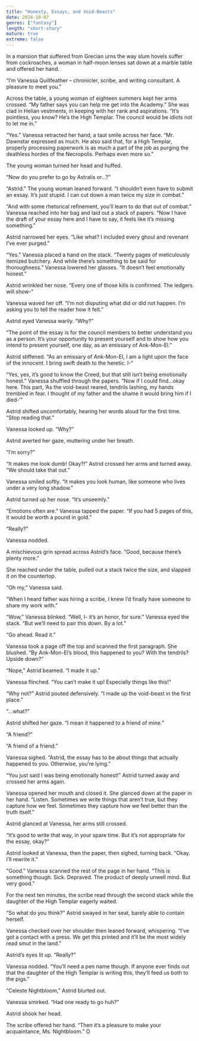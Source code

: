 ```yaml
---
title: "Honesty, Essays, and Void-Beasts"
date: 2024-10-07
genres: ["fantasy"]
length: "short-story"
mature: true
extreme: false
---
```

In a mansion that suffered from Grecian urns the way slum hovels suffer from cockroaches, a woman in half-moon lenses sat down at a marble table and offered her hand. 

“I’m Vanessa Quillfeather – chronicler, scribe, and writing consultant. A pleasure to meet you."

Across the table, a young woman of eighteen summers kept her arms crossed. “My father says you can help me get into the Academy.” She was clad in Helian vestments, in keeping with her rank and aspirations. “It’s pointless, you know? He’s the High Templar. The council would be idiots not to let me in.”

“Yes.” Vanessa retracted her hand, a taut smile across her face. “Mr. Dawnstar expressed as much. He also said that, for a High Templar, properly processing paperwork is as much a part of the job as purging the deathless hordes of the Necropolis. Perhaps even more so.”

The young woman turned her head and huffed.

“Now do you prefer to go by Astralis or…?”

“Astrid.” The young woman leaned forward. “I shouldn’t even have to submit an essay. It’s just stupid. I can cut down a man twice my size in combat.”

“And with some rhetorical refinement, you’ll learn to do that out of combat.” Vanessa reached into her bag and laid out a stack of papers. “Now I have the draft of your essay here and I have to say, it feels like it’s missing something.”

Astrid narrowed her eyes. “Like what? I included every ghoul and revenant I’ve ever purged.”

“Yes.” Vanessa placed a hand on the stack. “Twenty pages of meticulously itemized butchery. And while there’s something to be said for thoroughness.” Vanessa lowered her glasses. “It doesn’t feel emotionally honest.”

Astrid wrinkled her nose. “Every one of those kills is confirmed. The ledgers will show-“

Vanessa waved her off. “I’m not disputing what did or did not happen. I’m asking you to tell the reader how it felt.”

Astrid eyed Vanessa warily. “Why?”

“The point of the essay is for the council members to better understand you as a person. It’s your opportunity to present yourself and to show how you intend to present yourself, one day, as an emissary of Ank-Mon-El.”

Astrid stiffened. “As an emissary of Ank-Mon-El, I am a light upon the face of the innocent. I bring swift death to the heretic. I-“

“Yes, yes, it’s good to know the Creed, but that still isn’t being emotionally honest.” Vanessa shuffled through the papers. “Now if I could find…okay here. This part, ‘As the void-beast reared, tendrils lashing, my hands trembled in fear. I thought of my father and the shame it would bring him if I died-‘”

Astrid shifted uncomfortably, hearing her words aloud for the first time. “Stop reading that.”

Vanessa looked up. “Why?”

Astrid averted her gaze, muttering under her breath.

“I’m sorry?”

“It makes me look dumb! Okay?!” Astrid crossed her arms and turned away. “We should take that out.” 

Vanessa smiled softly. “It makes you look human, like someone who lives under a very long shadow.”

Astrid turned up her nose. “It’s unseemly.”

“Emotions often are.” Vanessa tapped the paper. “If you had 5 pages of this, it would be worth a pound in gold.”

“Really?”

Vanessa nodded.

A mischievous grin spread across Astrid’s face. “Good, because there’s plenty more.” 

She reached under the table, pulled out a stack twice the size, and slapped it on the countertop.

“Oh my,” Vanessa said. 

“When I heard father was hiring a scribe, I knew I’d finally have someone to share my work with.”

“Wow,” Vanessa blinked. “Well, I- it’s an honor, for sure.” Vanessa eyed the stack. “But we’ll need to pair this down. By a lot.”

“Go ahead. Read it.”

Vanessa took a page off the top and scanned the first paragraph. She blushed. “By Ank-Mon-El’s blood, this happened to you? With the tendrils? Upside down?”

“Nope,” Astrid beamed. “I made it up.”

Vanessa flinched. “You can’t make it up! Especially things like this!"

“Why not?” Astrid pouted defensively. “I made up the void-beast in the first place.” 

"...what?”

Astrid shifted her gaze. “I mean it happened to a friend of mine.”

“A friend?”

“A friend of a friend.”

Vanessa sighed. “Astrid, the essay has to be about things that actually happened to you. Otherwise, you’re lying.”

“You just said I was being emotionally honest!” Astrid turned away and crossed her arms again.

Vanessa opened her mouth and closed it. She glanced down at the paper in her hand. “Listen. Sometimes we write things that aren’t true, but they capture how we feel. Sometimes they capture how we feel better than the truth itself.”

Astrid glanced at Vanessa, her arms still crossed.

“It’s good to write that way, in your spare time. But it’s not appropriate for the essay, okay?”

Astrid looked at Vanessa, then the paper, then sighed, turning back. “Okay. I’ll rewrite it.”

"Good." Vanessa scanned the rest of the page in her hand. “This is something though. Sick. Depraved. The product of deeply unwell mind. But very good.”

For the next ten minutes, the scribe read through the second stack while the daughter of the High Templar eagerly waited.

“So what do you think?” Astrid swayed in her seat, barely able to contain herself.

Vanessa checked over her shoulder then leaned forward, whispering. “I’ve got a contact with a press. We get this printed and it’ll be the most widely read smut in the land.”

Astrid’s eyes lit up. “Really?”

Vanessa nodded. “You’ll need a pen name though. If anyone ever finds out that the daughter of the High Templar is writing this, they’ll feed us both to the pigs.”

“Celeste Nightbloom,” Astrid blurted out.

Vanessa smirked. “Had one ready to go huh?”

Astrid shook her head. 

The scribe offered her hand. “Then it’s a pleasure to make your acquaintance, Ms. Nightbloom.” Ω
